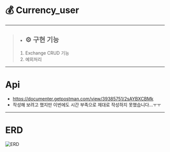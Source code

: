 
# 💰 Currency_user

---
>- ## ⚙ 구현 기능
>1. Exchange CRUD 기능
>2. 예외처리
>

---
# Api

  - https://documenter.getpostman.com/view/39385751/2sAYBXCBMk
  - 작성해 보려고 했지만 이번에도 시간 부족으로 제대로 작성하지 못했습니다...ㅜㅜ


---

# ERD

![ERD](https://github.com/user-attachments/assets/acf63293-ad0f-47a3-8dc7-92f4256d0fd5)
